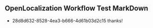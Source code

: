 ## OpenLocalization Workflow Test MarkDown
* 28d8d632-8528-4ea3-b666-4d61b03d2c15 thanks!

<!--HONumber=Aug16_HO1-->



